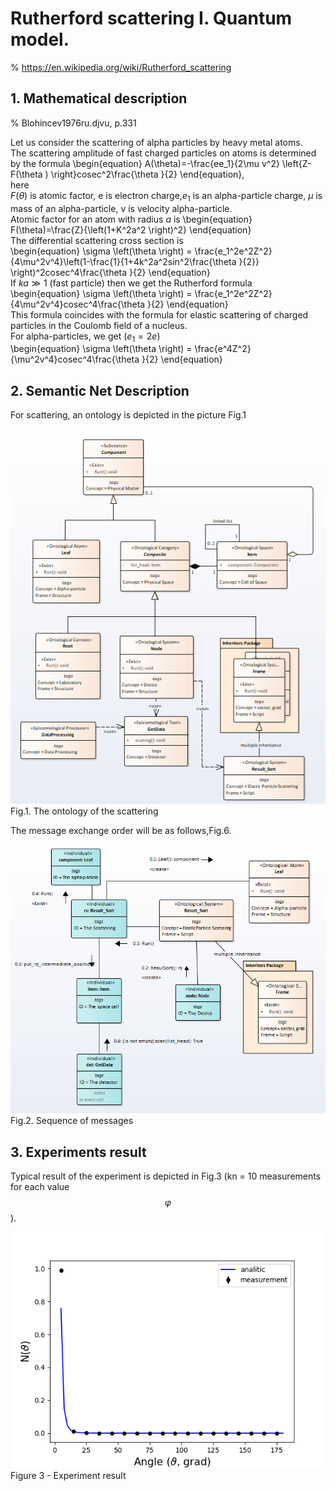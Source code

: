 # Rutherford scattering I. Quantum model.
% https://en.wikipedia.org/wiki/Rutherford_scattering

## 1. Mathematical description
% Blohincev1976ru.djvu, p.331  

Let us consider the scattering of alpha particles by heavy metal atoms.  
The scattering amplitude of fast charged particles on atoms is determined by the formula
\begin{equation}
A(\theta)=-\frac{ee_1}{2\mu v^2} \left\{Z-F(\theta ) \right\}cosec^2\frac{\theta }{2}
\end{equation},  
here  
$F(\theta)$ is atomic factor, e is electron charge,$e_1$ is an alpha-particle charge, $\mu$ is mass of an alpha-particle, v is velocity alpha-particle.  
Atomic factor for an atom with radius $a$ is
\begin{equation}
F(\theta)=\frac{Z}{\left(1+K^2a^2 \right)^2}
\end{equation}  
The differential scattering cross section is  
\begin{equation}
\sigma \left(\theta  \right) = \frac{e_1^2e^2Z^2}{4\mu^2v^4}\left(1-\frac{1}{1+4k^2a^2sin^2\frac{\theta }{2}} \right)^2cosec^4\frac{\theta }{2}
\end{equation}  
If $ka\gg1$ (fast particle) then we get the Rutherford formula  
\begin{equation}
\sigma \left(\theta  \right) = \frac{e_1^2e^2Z^2}{4\mu^2v^4}cosec^4\frac{\theta }{2}
\end{equation}  
This formula coincides with the formula for elastic scattering of charged particles in the Coulomb field of a nucleus.  
For alpha-particles, we get ($e_1 = 2e$)  
\begin{equation}
\sigma \left(\theta  \right) = \frac{e^4Z^2}{\mu^2v^4}cosec^4\frac{\theta }{2}
\end{equation}  

## 2. Semantic Net Description  

For scattering, an ontology is depicted in the picture Fig.1

![Image](scattering_q1.png)
Fig.1. The ontology of the scattering  

The message exchange order will be as follows,Fig.6.

![Image](scattering_q2.png)  
Fig.2. Sequence of messages    

## 3. Experiments result
Typical result of the experiment is depicted in Fig.3 (kn = 10 measurements for each value $$\varphi$$).  

![Image](scattering_result_q.png)
Figure 3 - Experiment result    
